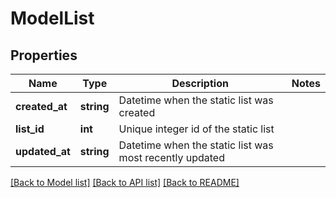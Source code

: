 # ModelList

## Properties

Name | Type | Description | Notes
------------ | ------------- | ------------- | -------------
**created_at** | **string** | Datetime when the static list was created | 
**list_id** | **int** | Unique integer id of the static list | 
**updated_at** | **string** | Datetime when the static list was most recently updated | 

[[Back to Model list]](../README.md#documentation-for-models) [[Back to API list]](../README.md#documentation-for-api-endpoints) [[Back to README]](../README.md)
